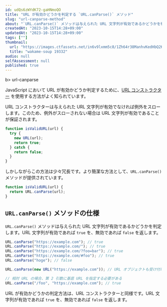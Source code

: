 ```yaml
---
id: udQs6zWYdK72-gaHNmoQO
title: "URL が有効かどうかを判定する `URL.canParse()` メソッド"
slug: "url-canparse-method"
about: "`URL.canParse()` メソッドは与えられた URL 文字列が有効であるかどうかを判定します。URL 文字列が有効であれば `true` を、無効であれば `false` を返します。これは URL コンストラクターを用いた `try...catch` 文による判定よりも簡潔に記述できます。"
createdAt: "2023-10-15T14:28+09:00"
updatedAt: "2023-10-15T14:28+09:00"
tags: [""]
thumbnail:
  url: "https://images.ctfassets.net/in6v9lxmm5c8/1Zh64r38ManhvKedHbQ2Kc/787597ddad6cc18640cd8c3fd5b0477f/wakame-soup_19332.png"
  title: "wakame-soup 19332"
audio: null
selfAssessment: null
published: true
---
```

b> url-canparse

JavaScript において URL が有効かどうか判定するために、[URL コンストラクター](https://developer.mozilla.org/ja/docs/Web/API/URL/URL) を使用する方法がよく知られています。

URL コンストラクターは与えられた URL 文字列が有効でなければ例外をスローします。このため、例外がスローされない場合は URL 文字列が有効であることが保証されます。

```js
function isValidURL(url) {
  try {
    new URL(url);
    return true;
  } catch {
    return false;
  }
}
```

しかしながらこの方法は少々冗長です。より簡潔な方法として、`URL.canParse()` メソッドが提供されています。

```js
function isValidURL(url) {
  return URL.canParse(url);
}
```

## `URL.canParse()` メソッドの仕様

`URL.canParse()` メソッドは与えられた URL 文字列が有効であるかどうかを判定します。URL 文字列が有効であれば `true` を、無効であれば `false` を返します。

```js
URL.canParse("https://example.com"); // true
URL.canParse("https://example.com/"); // true
URL.canParse("https://example.com/?foo=bar"); // true
URL.canParse("https://example.com/#foo"); // true
URL.canParse("hoge"); // false

URL.canParse(new URL("https://example.com")); // URL オブジェクトも受け付ける

// 相対 URL の場合、第 2 引数に基底 URL を指定する必要がある
URL.canParse("/foo", "https://example.com"); // true
```

URL が有効かどうかの判定方法は、URL コンストラクターと同様です。URL 文字列が有効であれば `true` を、無効であれば `false` を返します。
